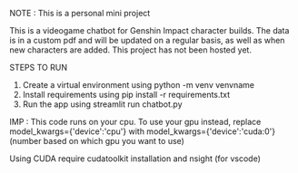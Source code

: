 NOTE : This is a personal mini project

This is a videogame chatbot for Genshin Impact character builds.
The data is in a custom pdf and will be updated on a regular basis,
as well as when new characters are added. This project has not been
hosted yet.

STEPS TO RUN
1) Create a virtual environment using python -m venv venvname
2) Install requirements using pip install -r requirements.txt
3) Run the app using streamlit run chatbot.py

IMP : This code runs on your cpu. To use your gpu instead,
      replace model_kwargs={'device':'cpu'} with 
              model_kwargs={'device':'cuda:0'} 
              (number based on which gpu you want to use)
              
Using CUDA require cudatoolkit installation and nsight (for vscode)
